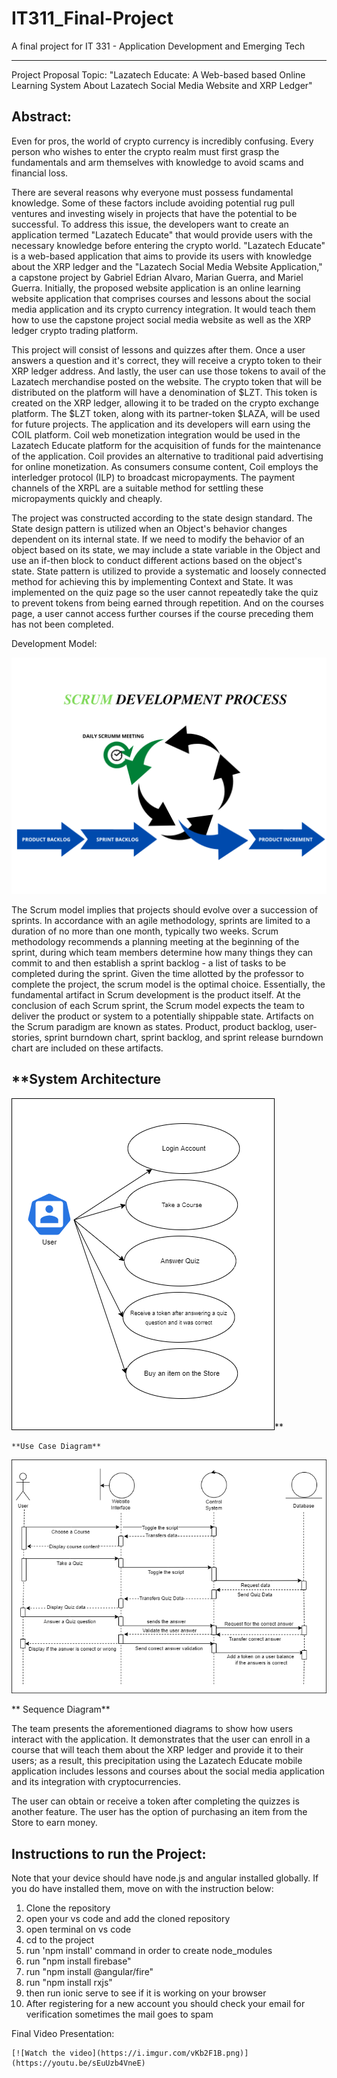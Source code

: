 # IT311_Final-Project

A final project for IT 331 - Application Development and Emerging Tech

---

Project Proposal Topic: "Lazatech Educate: A Web-based based Online Learning System About Lazatech Social Media Website and XRP Ledger"

## Abstract:

Even for pros, the world of crypto currency is incredibly confusing. Every person who wishes to enter the crypto realm must first grasp the fundamentals and arm themselves with knowledge to avoid scams and financial loss.

There are several reasons why everyone must possess fundamental knowledge. Some of these factors include avoiding potential rug pull ventures and investing wisely in projects that have the potential to be successful. To address this issue, the developers want to create an application termed "Lazatech Educate" that would provide users with the necessary knowledge before entering the crypto world. "Lazatech Educate" is a web-based application that aims to provide its users with knowledge about the XRP ledger and the "Lazatech Social Media Website Application," a capstone project by Gabriel Edrian Alvaro, Marian Guerra, and Mariel Guerra. Initially, the proposed website application is an online learning website application that comprises courses and lessons about the social media application and its crypto currency integration. It would teach them how to use the capstone project social media website as well as the XRP ledger crypto trading platform.

This project will consist of lessons and quizzes after them. Once a user answers a question and it's correct, they will receive a crypto token to their XRP ledger address. And lastly, the user can use those tokens to avail of the Lazatech merchandise posted on the website. The crypto token that will be distributed on the platform will have a denomination of $LZT. This token is created on the XRP ledger, allowing it to be traded on the crypto exchange platform. The $LZT token, along with its partner-token $LAZA, will be used for future projects. The application and its developers will earn using the COIL platform. Coil web monetization integration would be used in the Lazatech Educate platform for the acquisition of funds for the maintenance of the application. Coil provides an alternative to traditional paid advertising for online monetization. As consumers consume content, Coil employs the interledger protocol (ILP) to broadcast micropayments. The payment channels of the XRPL are a suitable method for settling these micropayments quickly and cheaply.

The project was constructed according to the state design standard. The State design pattern is utilized when an Object's behavior changes dependent on its internal state. If we need to modify the behavior of an object based on its state, we may include a state variable in the Object and use an if-then block to conduct different actions based on the object's state. State pattern is utilized to provide a systematic and loosely connected method for achieving this by implementing Context and State. It was implemented on the quiz page so the user cannot repeatedly take the quiz to prevent tokens from being earned through repetition. And on the courses page, a user cannot access further courses if the course preceding them has not been completed.

Development Model:

![1659608457621](image/README/1659608457621.png)

The Scrum model implies that projects should evolve over a succession of sprints. In accordance with an agile methodology, sprints are limited to a duration of no more than one month, typically two weeks. Scrum methodology recommends a planning meeting at the beginning of the sprint, during which team members determine how many things they can commit to and then establish a sprint backlog - a list of tasks to be completed during the sprint. Given the time allotted by the professor to complete the project, the scrum model is the optimal choice. Essentially, the fundamental artifact in Scrum development is the product itself. At the conclusion of each Scrum sprint, the Scrum model expects the team to deliver the product or system to a potentially shippable state. Artifacts on the Scrum paradigm are known as states. Product, product backlog, user-stories, sprint burndown chart, sprint backlog, and sprint release burndown chart are included on these artifacts.

## **System Architecture


![1659608563137](image/README/1659608563137.png)**

    **Use Case Diagram**


![1659608612587](image/README/1659608612587.png)

 **
    Sequence Diagram**


The team presents the aforementioned diagrams to show how users interact with the application. It demonstrates that the user can enroll in a course that will teach them about the XRP ledger and provide it to their users; as a result, this precipitation using the Lazatech Educate mobile application includes lessons and courses about the social media application and its integration with cryptocurrencies.

The user can obtain or receive a token after completing the quizzes is another feature. The user has the option of purchasing an item from the Store to earn money.


## Instructions to run the Project:

Note that your device should have node.js and angular installed globally. If you do have installed them, move on with the instruction below:

1. Clone the repository
2. open your vs code and add the cloned repository
3. open terminal on vs code
4. cd to the project
5. run 'npm install' command in order to create node_modules
6. run "npm install firebase"
7. run "npm install @angular/fire"
8. run "npm install rxjs"
9. then run ionic serve to see if it is working on your browser
10. After registering for a new account you should check your email for verification sometimes the mail goes to spam

Final Video Presentation:



```
[![Watch the video](https://i.imgur.com/vKb2F1B.png)](https://youtu.be/sEuUzb4VneE)
```
